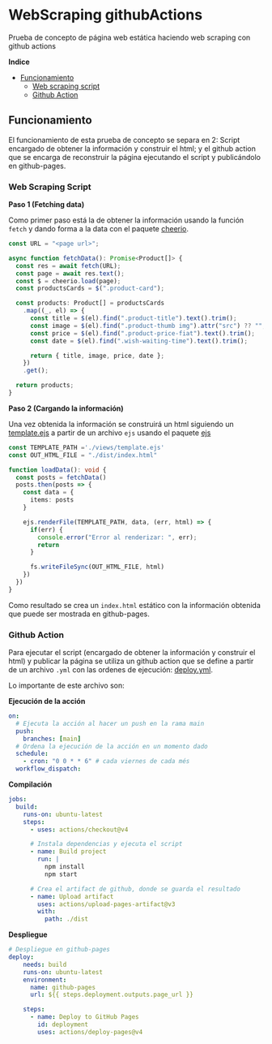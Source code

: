 # WebScraping githubActions

Prueba de concepto de página web estática haciendo web scraping con github actions

**Indice**

- [Funcionamiento](#funcionamiento)
    - [Web scraping script](#web-scraping-script)
    - [Github Action](#github-action)

## Funcionamiento

El funcionamiento de esta prueba de concepto se separa en 2: Script encargado de obtener la información y construir el html; y el github action que se encarga de reconstruir la página ejecutando el script y publicándolo en github-pages.

### Web Scraping Script

**Paso 1 (Fetching data)**

Como primer paso está la de obtener la información usando la función `fetch` y dando forma a la data con el paquete [cheerio](https://www.npmjs.com/package/cheerio).

```ts
const URL = "<page url>";

async function fetchData(): Promise<Product[]> {
  const res = await fetch(URL);
  const page = await res.text();
  const $ = cheerio.load(page);
  const productsCards = $(".product-card");

  const products: Product[] = productsCards
    .map((_, el) => {
      const title = $(el).find(".product-title").text().trim();
      const image = $(el).find(".product-thumb img").attr("src") ?? "";
      const price = $(el).find(".product-price-fiat").text().trim();
      const date = $(el).find(".wish-waiting-time").text().trim();

      return { title, image, price, date };
    })
    .get();

  return products;
}
```

**Paso 2 (Cargando la información)**

Una vez obtenida la información se construirá un html siguiendo un [template.ejs](./views/template.ejs) a partir de un archivo `ejs` usando el paquete [ejs](https://www.npmjs.com/package/ejs)

```ts
const TEMPLATE_PATH ='./views/template.ejs' 
const OUT_HTML_FILE = "./dist/index.html"

function loadData(): void {
  const posts = fetchData()
  posts.then(posts => {
    const data = {
      items: posts
    }

    ejs.renderFile(TEMPLATE_PATH, data, (err, html) => {
      if(err) {
        console.error("Error al renderizar: ", err);
        return
      }

      fs.writeFileSync(OUT_HTML_FILE, html)
    })
  })
}
```

Como resultado se crea un `index.html` estático con la información obtenida que puede ser mostrada en github-pages.

### Github Action

Para ejecutar el script (encargado de obtener la información y construir el html) y publicar la página se utiliza un github action que se define a partir de un archivo `.yml` con las ordenes de ejecución: [deploy.yml](./.github/workflows/deploy.yml).

Lo importante de este archivo son:

**Ejecución de la acción**

```yml
on:
  # Ejecuta la acción al hacer un push en la rama main
  push:
    branches: [main]
  # Ordena la ejecución de la acción en un momento dado
  schedule:
    - cron: "0 0 * * 6" # cada viernes de cada més
  workflow_dispatch:
```

**Compilación**

```yml
jobs:
  build:
    runs-on: ubuntu-latest
    steps:
      - uses: actions/checkout@v4

      # Instala dependencias y ejecuta el script
      - name: Build project
        run: |
          npm install
          npm start

      # Crea el artifact de github, donde se guarda el resultado
      - name: Upload artifact
        uses: actions/upload-pages-artifact@v3
        with:
          path: ./dist

```

**Despliegue**

```yml
# Despliegue en github-pages
deploy:
    needs: build
    runs-on: ubuntu-latest
    environment:
      name: github-pages
      url: ${{ steps.deployment.outputs.page_url }}

    steps:
      - name: Deploy to GitHub Pages
        id: deployment
        uses: actions/deploy-pages@v4
```